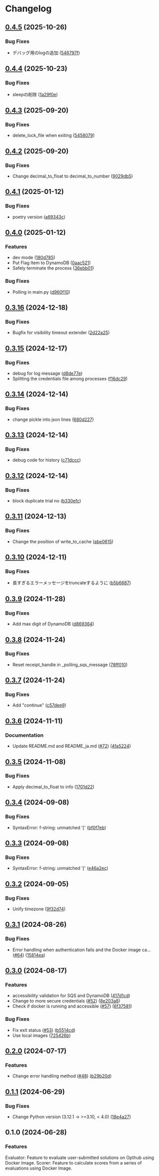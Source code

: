 # Changelog

## [0.4.5](https://github.com/opthub-org/comp-runner-admin/compare/v0.4.4...v0.4.5) (2025-10-26)


### Bug Fixes

* デバッグ用のlogの追加 ([546797f](https://github.com/opthub-org/comp-runner-admin/commit/546797fefebf32c9b3903a6450de6e969e6051bd))

## [0.4.4](https://github.com/opthub-org/comp-runner-admin/compare/v0.4.3...v0.4.4) (2025-10-23)


### Bug Fixes

* sleepの削除 ([1a29f0e](https://github.com/opthub-org/comp-runner-admin/commit/1a29f0ef71c64947628cc2dd71339e5b11b28b8d))

## [0.4.3](https://github.com/opthub-org/comp-runner-admin/compare/v0.4.2...v0.4.3) (2025-09-20)


### Bug Fixes

* delete_lock_file when exiting ([5458079](https://github.com/opthub-org/comp-runner-admin/commit/5458079f0a7d360a37a446b04d89f40d686ec38d))

## [0.4.2](https://github.com/opthub-org/comp-runner-admin/compare/v0.4.1...v0.4.2) (2025-09-20)


### Bug Fixes

* Change decimal_to_float to decimal_to_number ([9029db5](https://github.com/opthub-org/comp-runner-admin/commit/9029db5ebce08e2ee85e587ef82154b58b90cd28))

## [0.4.1](https://github.com/opthub-org/opthub-runner-admin/compare/v0.4.0...v0.4.1) (2025-01-12)


### Bug Fixes

* poetry version ([a69343c](https://github.com/opthub-org/opthub-runner-admin/commit/a69343c2ff2d23801bf7cafa5d7a4fa61b3afddd))

## [0.4.0](https://github.com/opthub-org/opthub-runner-admin/compare/v0.3.16...v0.4.0) (2025-01-12)


### Features

* dev mode ([180d785](https://github.com/opthub-org/opthub-runner-admin/commit/180d7857c030910c9f936399dd1eef14f7a39380))
* Put Flag Item to DynamoDB ([0aac521](https://github.com/opthub-org/opthub-runner-admin/commit/0aac521838a0b5975c167a7f3fbedc68c9b4bce1))
* Safely terminate the process ([36ebb01](https://github.com/opthub-org/opthub-runner-admin/commit/36ebb01706a84aae82381f77061114186921d5d6))


### Bug Fixes

* Polling in main.py ([d960f10](https://github.com/opthub-org/opthub-runner-admin/commit/d960f10ea4cc8e986673f36687808362ce4a7361))

## [0.3.16](https://github.com/opthub-org/opthub-runner-admin/compare/v0.3.15...v0.3.16) (2024-12-18)


### Bug Fixes

* Bugfix for visibility timeout extender ([2d22a25](https://github.com/opthub-org/opthub-runner-admin/commit/2d22a2591f16fc296c6a7bc7d813cf661189d252))

## [0.3.15](https://github.com/opthub-org/opthub-runner-admin/compare/v0.3.14...v0.3.15) (2024-12-17)


### Bug Fixes

* debug for log message ([d8de77e](https://github.com/opthub-org/opthub-runner-admin/commit/d8de77e6c4a5c5fa434970547bff954a379fa2ab))
* Splitting the credentials file among processes ([f16dc29](https://github.com/opthub-org/opthub-runner-admin/commit/f16dc293e1c8033eb085d8c82a9a72a958e19de3))

## [0.3.14](https://github.com/opthub-org/opthub-runner-admin/compare/v0.3.13...v0.3.14) (2024-12-14)


### Bug Fixes

* change pickle into json lines ([680d227](https://github.com/opthub-org/opthub-runner-admin/commit/680d22758e9335bed97acbdd297d273f49c4b14f))

## [0.3.13](https://github.com/opthub-org/opthub-runner-admin/compare/v0.3.12...v0.3.13) (2024-12-14)


### Bug Fixes

* debug code for history ([c71dccc](https://github.com/opthub-org/opthub-runner-admin/commit/c71dccc79afb64d696b5d7e456d662565104400c))

## [0.3.12](https://github.com/opthub-org/opthub-runner-admin/compare/v0.3.11...v0.3.12) (2024-12-14)


### Bug Fixes

* block duplicate trial no ([b330efc](https://github.com/opthub-org/opthub-runner-admin/commit/b330efc8fd724b838fd20e56d273d225223675ee))

## [0.3.11](https://github.com/opthub-org/opthub-runner-admin/compare/v0.3.10...v0.3.11) (2024-12-13)


### Bug Fixes

* Change the position of write_to_cache ([abe0615](https://github.com/opthub-org/opthub-runner-admin/commit/abe06152a0528324097289acd85b3298a55258e6))

## [0.3.10](https://github.com/opthub-org/opthub-runner-admin/compare/v0.3.9...v0.3.10) (2024-12-11)


### Bug Fixes

* 長すぎるエラーメッセージをtruncateするように ([b5b6687](https://github.com/opthub-org/opthub-runner-admin/commit/b5b6687b6ae00fa7e74844de4c6d6e3c21b02347))

## [0.3.9](https://github.com/opthub-org/opthub-runner-admin/compare/v0.3.8...v0.3.9) (2024-11-28)


### Bug Fixes

* Add max digit of DynamoDB ([d869364](https://github.com/opthub-org/opthub-runner-admin/commit/d86936418e2e01fff957c05a996cf86db068b26b))

## [0.3.8](https://github.com/opthub-org/opthub-runner-admin/compare/v0.3.7...v0.3.8) (2024-11-24)


### Bug Fixes

* Reset receipt_handle in _polling_sqs_message ([78ff010](https://github.com/opthub-org/opthub-runner-admin/commit/78ff0109a31c5e1656b5a19c6cf8977f8aa05162))

## [0.3.7](https://github.com/opthub-org/opthub-runner-admin/compare/v0.3.6...v0.3.7) (2024-11-24)


### Bug Fixes

* Add "continue" ([c57dee9](https://github.com/opthub-org/opthub-runner-admin/commit/c57dee940d99f504dbbd44b73cd9175c0e8605bb))

## [0.3.6](https://github.com/opthub-org/opthub-runner-admin/compare/v0.3.5...v0.3.6) (2024-11-11)


### Documentation

* Update README.md and README_ja.md ([#72](https://github.com/opthub-org/opthub-runner-admin/issues/72)) ([4fa5224](https://github.com/opthub-org/opthub-runner-admin/commit/4fa5224daaafad116a89ba16536dbc76307e0846))

## [0.3.5](https://github.com/opthub-org/opthub-runner-admin/compare/v0.3.4...v0.3.5) (2024-11-08)


### Bug Fixes

* Apply decimal_to_float to info ([1701d22](https://github.com/opthub-org/opthub-runner-admin/commit/1701d22bdc714e46821479153fc9ff8171a06a56))

## [0.3.4](https://github.com/opthub-org/opthub-runner-admin/compare/v0.3.3...v0.3.4) (2024-09-08)


### Bug Fixes

* SyntaxError: f-string: unmatched '[' ([bf0f7eb](https://github.com/opthub-org/opthub-runner-admin/commit/bf0f7eb27ddf0d0ef3df4f4c4d8d43e3586c23db))

## [0.3.3](https://github.com/opthub-org/opthub-runner-admin/compare/v0.3.2...v0.3.3) (2024-09-08)


### Bug Fixes

* SyntaxError: f-string: unmatched '[' ([e46a2ec](https://github.com/opthub-org/opthub-runner-admin/commit/e46a2ec1d8003bd3a2bed34410b54db42bd3dfbe))

## [0.3.2](https://github.com/opthub-org/opthub-runner-admin/compare/v0.3.1...v0.3.2) (2024-09-05)


### Bug Fixes

* Unify timezone ([9f32d74](https://github.com/opthub-org/opthub-runner-admin/commit/9f32d7484c6c00596c463745b2963dd6b4650bd1))

## [0.3.1](https://github.com/opthub-org/opthub-runner-admin/compare/v0.3.0...v0.3.1) (2024-08-26)


### Bug Fixes

* Error handling when authentication fails and the Docker image ca… ([#64](https://github.com/opthub-org/opthub-runner-admin/issues/64)) ([15814ea](https://github.com/opthub-org/opthub-runner-admin/commit/15814ea47f19867c93cf39ad033917958af57804))

## [0.3.0](https://github.com/opthub-org/opthub-runner-admin/compare/v0.2.0...v0.3.0) (2024-08-17)


### Features

* accessibility validation for SQS and DynamoDB ([417d1cd](https://github.com/opthub-org/opthub-runner-admin/commit/417d1cdf14745ef61921d4f1c04f6240127d147f))
* Change to more secure credentials ([#52](https://github.com/opthub-org/opthub-runner-admin/issues/52)) ([8e203a8](https://github.com/opthub-org/opthub-runner-admin/commit/8e203a830e9b5d45c781f500d2c4dd8a0fc8a1fb))
* Check if docker is running and accessible ([#57](https://github.com/opthub-org/opthub-runner-admin/issues/57)) ([6f37581](https://github.com/opthub-org/opthub-runner-admin/commit/6f37581018f8b82b37551cbce657eec731095f14))


### Bug Fixes

* Fix exit status ([#53](https://github.com/opthub-org/opthub-runner-admin/issues/53)) ([b5514cd](https://github.com/opthub-org/opthub-runner-admin/commit/b5514cdc614623dcb4c80e6417b9104d1bcf1710))
* Use local images ([725426b](https://github.com/opthub-org/opthub-runner-admin/commit/725426b125657c5fbcf867953ead2027a6a99773))

## [0.2.0](https://github.com/opthub-org/opthub-runner-admin/compare/v0.1.1...v0.2.0) (2024-07-17)


### Features

* Change error handling method ([#48](https://github.com/opthub-org/opthub-runner-admin/issues/48)) ([b29b20d](https://github.com/opthub-org/opthub-runner-admin/commit/b29b20de6359f72c5a29b8e3e3386610b24c4a8d))

## [0.1.1](https://github.com/opthub-org/opthub-runner-admin/compare/v0.1.0...v0.1.1) (2024-06-29)


### Bug Fixes

* Change Python version (3.12.1 -&gt; >=3.10, &lt; 4.0) ([18e4a27](https://github.com/opthub-org/opthub-runner-admin/commit/18e4a27a6b3df21be965f833816fb7616629b1cf))

## 0.1.0 (2024-06-28)


### Features

Evaluator: Feature to evaluate user-submitted solutions on Opthub using Docker Image.
Scorer: Feature to calculate scores from a series of evaluations using Docker Image.
